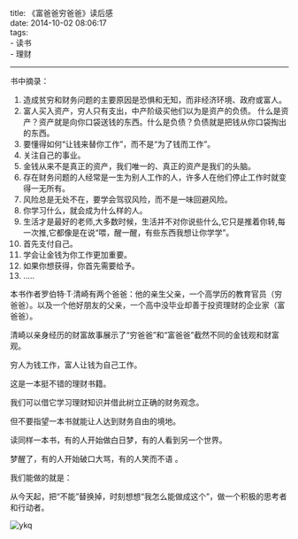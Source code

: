 title: 《富爸爸穷爸爸》读后感        
date: 2014-10-02 08:06:17  
tags:   
    - 读书  
    - 理财         
 
---

书中摘录：

1. 造成贫穷和财务问题的主要原因是恐惧和无知，而非经济环境、政府或富人。
2. 富人买入资产，穷人只有支出，中产阶级买他们以为是资产的负债。
什么是资产？资产就是向你口袋送钱的东西。什么是负债？负债就是把钱从你口袋掏出的东西。
3. 要懂得如何“让钱来替你工作”，而不是“为了钱而工作”。  
4. 关注自己的事业。
5. 金钱从来不是真正的资产，我们唯一的、真正的资产是我们的头脑。
6. 存在财务问题的人经常是一生为别人工作的人，许多人在他们停止工作时就变得一无所有。
7. 风险总是无处不在，要学会驾驭风险，而不是一味回避风险。
8. 你学习什么，就会成为什么样的人。
9. 生活才是最好的老师,大多数时候，生活并不对你说些什么,它只是推着你转,每一次推,它都像是在说“喂，醒一醒，有些东西我想让你学学”。
10. 首先支付自己。
11. 学会让金钱为你工作更加重要。
12. 如果你想获得，你首先需要给予。
13. .....





本书作者罗伯特·T·清崎有两个爸爸：他的亲生父亲，一个高学历的教育官员（穷爸爸）。以及一个他好朋友的父亲，一个高中没毕业却善于投资理财的企业家（富爸爸）。

清崎以亲身经历的财富故事展示了“穷爸爸”和“富爸爸”截然不同的金钱观和财富观。

穷人为钱工作，富人让钱为自己工作。

这是一本挺不错的理财书籍。

我们可以借它学习理财知识并借此树立正确的财务观念。

但不要指望一本书就能让人达到财务自由的境地。

读同样一本书，有的人开始做白日梦，有的人看到另一个世界。

梦醒了，有的人开始破口大骂，有的人笑而不语 。

我们能做的就是：

从今天起，把“不能”替换掉，时刻想想“我怎么能做成这个”，做一个积极的思考者和行动者。

![ykq](http://7xnv0h.com1.z0.glb.clouddn.com/6599286382099492428.jpeg)